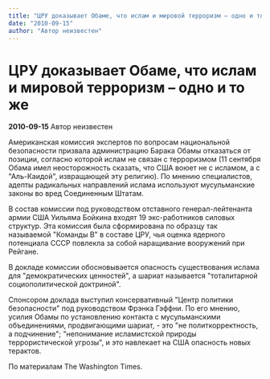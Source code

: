 ```yaml
---
title: "ЦРУ доказывает Обаме, что ислам и мировой терроризм – одно и то же"
date: "2010-09-15"
author: "Автор неизвестен"
---
```


# ЦРУ доказывает Обаме, что ислам и мировой терроризм – одно и то же

**2010-09-15** Автор неизвестен

Американская комиссия экспертов по вопросам национальной безопасности призвала администрацию Барака Обамы отказаться от позиции, согласно которой ислам не связан с терроризмом (11 сентября Обама имел неосторожность сказать, что США воюет не с исламом, а с "Аль-Каидой", извращающей эту религию). По мнению специалистов, адепты радикальных направлений ислама используют мусульманские законы во вред Соединенным Штатам.

В состав комиссии под руководством отставного генерал-лейтенанта армии США Уильяма Бойкина входят 19 экс-работников силовых структур. Эта комиссия была сформирована по образцу так называемой "Команды B" в составе ЦРУ, чья оценка ядерного потенциала СССР повлекла за собой наращивание вооружений при Рейгане.

В докладе комиссии обосновывается опасность существования ислама для "демократических ценностей", а шариат называется "тоталитарной социополитической доктриной".

Спонсором доклада выступил консервативный "Центр политики безопасности" под руководством Фрэнка Гэффни. По его мнению, усилия Обамы по установлению контакта с мусульманскими объединениями, продвигающими шариат, - это "не политкорректность, а подчинение"; "непонимание исламистской природы террористической угрозы", и это навлекает на США опасность новых терактов.

По материалам The Washington Times.